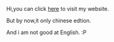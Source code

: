 Hi,you can click [here](https://nivdc.github.io) to visit my website.

But by now,it only chinese edtion.

And i am not good at English. :P
